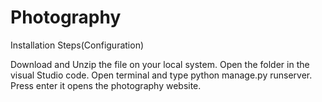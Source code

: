 # Photography
Installation Steps(Configuration)

Download and Unzip the file on your local system. 
Open the folder in the visual Studio code. 
Open terminal and type python manage.py runserver. Press enter it opens the photography website. 
